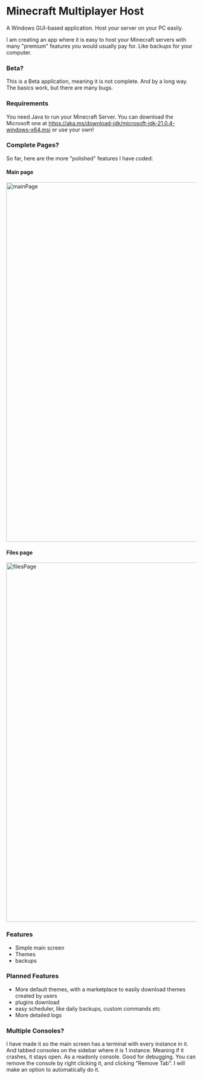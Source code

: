 # Minecraft Multiplayer Host

A Windows GUI-based application. Host your server on your PC easily.

I am creating an app where it is easy to host your Minecraft servers with many "premium" features you would usually pay for. Like backups for your computer.

### Beta?

This is a Beta application, meaning it is not complete. And by a long way. The basics work, but there are many bugs.

### Requirements

You need Java to run your Minecraft Server. You can download the Microsoft one at https://aka.ms/download-jdk/microsoft-jdk-21.0.4-windows-x64.msi or use your own!

### Complete Pages?
So far, here are the more "polished" features I have coded:

#### Main page
<img width="950" alt="mainPage" src="https://github.com/user-attachments/assets/6b9d5a41-698e-465f-af72-fa5285fa4a63">

#### Files page
<img width="950" alt="filesPage" src="https://github.com/user-attachments/assets/76422d83-d083-4872-ba6e-bbd940395269">


### Features
* Simple main screen
* Themes
* backups

### Planned Features
* More default themes, with a marketplace to easily download themes created by users
* plugins download
* easy scheduler, like daily backups, custom commands etc
* More detailed logs

### Multiple Consoles?
I have made it so the main screen has a terminal with every instance in it. And tabbed consoles on the sidebar where it is 1 instance. Meaning if it crashes, it stays open. As a readonly console. Good for debugging. You can remove the console by right clicking it, and clicking "Remove Tab". I will make an option to automatically do it.
